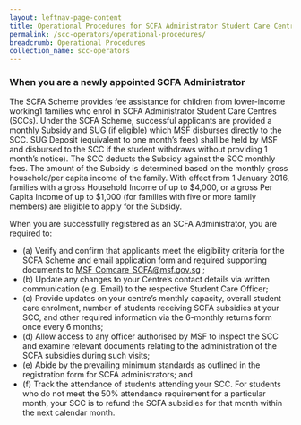 ```yaml
---
layout: leftnav-page-content
title: Operational Procedures for SCFA Administrator Student Care Centres
permalink: /scc-operators/operational-procedures/
breadcrumb: Operational Procedures
collection_name: scc-operators
---
```


### **When you are a newly appointed SCFA Administrator**

The SCFA Scheme provides fee assistance for children from lower-income working1 families who enrol in SCFA Administrator Student Care Centres (SCCs). Under the SCFA Scheme, successful applicants are provided a monthly Subsidy and SUG (if eligible) which MSF disburses directly to the SCC. SUG Deposit (equivalent to one month’s fees) shall be held by MSF and disbursed to the SCC if the student withdraws without providing 1 month’s notice). The SCC deducts the Subsidy against the SCC monthly fees. The amount of the Subsidy is determined based on the monthly gross household/per capita income of the family. With effect from 1 January 2016, families with a gross Household Income of up to $4,000, or a gross Per Capita Income of up to $1,000 (for families with five or more family members) are eligible to apply for the Subsidy.
 
When you are successfully registered as an SCFA Administrator, you are required to:
           
* (a)  Verify and confirm that applicants meet the eligibility criteria for the SCFA Scheme and email application form and required supporting documents to MSF_Comcare_SCFA@msf.gov.sg ;
* (b)  Update any changes to your Centre’s contact details via written communication (e.g. Email) to the respective Student Care Officer;
* (c)  Provide updates on your centre’s monthly capacity, overall student care enrolment, number of students receiving SCFA subsidies at your SCC, and other required information via the 6-monthly returns form once every 6 months;
* (d)  Allow access to any officer authorised by MSF to inspect the SCC and examine relevant documents relating to the administration of the SCFA subsidies during such visits;
* (e)  Abide by the prevailing minimum standards as outlined in the registration form for SCFA administrators; and 
* (f)   Track the attendance of students attending your SCC. For students who do not meet the 50% attendance requirement for a particular month, your SCC is to refund the SCFA subsidies for that month within the next calendar month.
